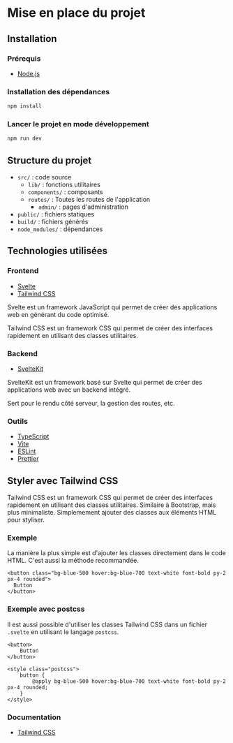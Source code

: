 # Mise en place du projet

## Installation

### Prérequis

- [Node.js](https://nodejs.org/en/)

### Installation des dépendances

```bash
npm install
```

### Lancer le projet en mode développement

```bash
npm run dev
```

## Structure du projet

- `src/` : code source
    - `lib/` : fonctions utilitaires
    - `components/` : composants
    - `routes/` : Toutes les routes de l'application
        - `admin/` : pages d'administration
- `public/` : fichiers statiques
- `build/` : fichiers générés
- `node_modules/` : dépendances

## Technologies utilisées

### Frontend
- [Svelte](https://svelte.dev/)
- [Tailwind CSS](https://tailwindcss.com/)

Svelte est un framework JavaScript qui permet de créer des applications web en générant du code optimisé.

Tailwind CSS est un framework CSS qui permet de créer des interfaces rapidement en utilisant des classes utilitaires.

### Backend
- [SvelteKit](https://kit.svelte.dev/)

SvelteKit est un framework basé sur Svelte qui permet de créer des applications web avec un backend intégré.

Sert pour le rendu côté serveur, la gestion des routes, etc.

### Outils
- [TypeScript](https://www.typescriptlang.org/)
- [Vite](https://vitejs.dev/)
- [ESLint](https://eslint.org/)
- [Prettier](https://prettier.io/)


## Styler avec Tailwind CSS

Tailwind CSS est un framework CSS qui permet de créer des interfaces rapidement en utilisant des classes utilitaires.
Similaire à Bootstrap, mais plus minimaliste. Simplemement ajouter des classes aux éléments HTML pour styliser.

### Exemple

La manière la plus simple est d'ajouter les classes directement dans le code HTML. C'est aussi la méthode recommandée.

```svelte
<button class="bg-blue-500 hover:bg-blue-700 text-white font-bold py-2 px-4 rounded">
  Button
</button>
```

### Exemple avec postcss

Il est aussi possible d'utiliser les classes Tailwind CSS dans un fichier `.svelte` en utilisant le langage `postcss`.

```svelte
<button>
    Button
</button>

<style class="postcss">
    button {
        @apply bg-blue-500 hover:bg-blue-700 text-white font-bold py-2 px-4 rounded;
    }
</style>
```


### Documentation

- [Tailwind CSS](https://tailwindcss.com/docs)